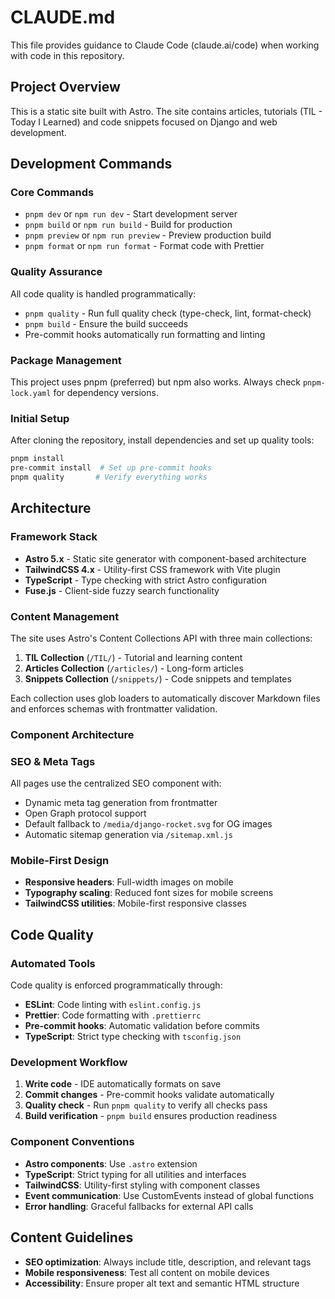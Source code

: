 # CLAUDE.md

This file provides guidance to Claude Code (claude.ai/code) when working with code in this repository.

## Project Overview

This is a static site built with Astro.
The site contains articles, tutorials (TIL - Today I Learned) and code snippets focused on Django and web development.

## Development Commands

### Core Commands

- `pnpm dev` or `npm run dev` - Start development server
- `pnpm build` or `npm run build` - Build for production
- `pnpm preview` or `npm run preview` - Preview production build
- `pnpm format` or `npm run format` - Format code with Prettier

### Quality Assurance

All code quality is handled programmatically:

- `pnpm quality` - Run full quality check (type-check, lint, format-check)
- `pnpm build` - Ensure the build succeeds
- Pre-commit hooks automatically run formatting and linting

### Package Management

This project uses pnpm (preferred) but npm also works. Always check `pnpm-lock.yaml` for dependency versions.

### Initial Setup

After cloning the repository, install dependencies and set up quality tools:

```bash
pnpm install
pre-commit install  # Set up pre-commit hooks
pnpm quality       # Verify everything works
```

## Architecture

### Framework Stack

- **Astro 5.x** - Static site generator with component-based architecture
- **TailwindCSS 4.x** - Utility-first CSS framework with Vite plugin
- **TypeScript** - Type checking with strict Astro configuration
- **Fuse.js** - Client-side fuzzy search functionality

### Content Management

The site uses Astro's Content Collections API with three main collections:

1. **TIL Collection** (`/TIL/`) - Tutorial and learning content
2. **Articles Collection** (`/articles/`) - Long-form articles
3. **Snippets Collection** (`/snippets/`) - Code snippets and templates

Each collection uses glob loaders to automatically discover Markdown files and enforces schemas with frontmatter validation.

### Component Architecture

### SEO & Meta Tags

All pages use the centralized SEO component with:

- Dynamic meta tag generation from frontmatter
- Open Graph protocol support
- Default fallback to `/media/django-rocket.svg` for OG images
- Automatic sitemap generation via `/sitemap.xml.js`

### Mobile-First Design

- **Responsive headers**: Full-width images on mobile
- **Typography scaling**: Reduced font sizes for mobile screens
- **TailwindCSS utilities**: Mobile-first responsive classes

## Code Quality

### Automated Tools

Code quality is enforced programmatically through:

- **ESLint**: Code linting with `eslint.config.js`
- **Prettier**: Code formatting with `.prettierrc`
- **Pre-commit hooks**: Automatic validation before commits
- **TypeScript**: Strict type checking with `tsconfig.json`

### Development Workflow

1. **Write code** - IDE automatically formats on save
2. **Commit changes** - Pre-commit hooks validate automatically
3. **Quality check** - Run `pnpm quality` to verify all checks pass
4. **Build verification** - `pnpm build` ensures production readiness

### Component Conventions

- **Astro components**: Use `.astro` extension
- **TypeScript**: Strict typing for all utilities and interfaces
- **TailwindCSS**: Utility-first styling with component classes
- **Event communication**: Use CustomEvents instead of global functions
- **Error handling**: Graceful fallbacks for external API calls

## Content Guidelines

- **SEO optimization**: Always include title, description, and relevant tags
- **Mobile responsiveness**: Test all content on mobile devices
- **Accessibility**: Ensure proper alt text and semantic HTML structure

